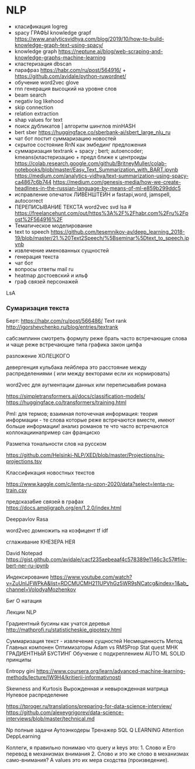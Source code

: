 # NLP

* класификация logreg 
* spacy ГРАФЫ knowledge grapf https://www.analyticsvidhya.com/blog/2019/10/how-to-build-knowledge-graph-text-using-spacy/
* knowledge graph https://neptune.ai/blog/web-scraping-and-knowledge-graphs-machine-learning
* кластеризация dbscan 
* парафраз https://habr.com/ru/post/564916/ + https://github.com/avidale/python-ruwordnet/
* обучение word2vec glove 
* rnn генерация высоцкий на уровне слов 
* beam search
* negativ log likehood
* skip connection 
* relation extraction
* shap values for text
* поиск дубликатов | алгоритм шинглов minHASH
* bert sber https://huggingface.co/sberbank-ai/sbert_large_nlu_ru
* чат бот постит суммаризацию новостей
* скрытое состояние RnN как эмбединг предложения
* суммаризация textrank + spacy ; bert; autoencoder; kmeans(кластеризацию + предл ближе к центроиды
https://colab.research.google.com/github/BritneyMuller/colab-notebooks/blob/master/Easy_Text_Summarization_with_BART.ipynb
https://medium.com/analytics-vidhya/text-summarization-using-spacy-ca4867c6b744
https://medium.com/genesis-media/how-we-create-headlines-in-the-russian-language-by-means-of-ml-e859b299ddc5
* исправление опечаток ЛИВЕНШТЕЙН и fastapi,word, jamspell, autocorrect
* ПЕРЕПИСЫВАНИЕ ТЕКСТА word2vec svd lsa # https://freelancehunt.com/out/https%3A%2F%2Fhabr.com%2Fru%2Fpost%2F564916%2F
* Тематическое моделирование
* text to speech https://github.com/tesemnikov-av/deep_learning_2018-19/blob/master/21.%20Text2Speech/%5Bseminar%5Dtext_to_speech.ipynb
* извлечение именованных сущностей
* генерация текста 
* чат бот 
* вопросы ответы mail ru
* heatmap достоевский и ильф 
* граф связей персонажей

LsA 

### Сумаризация текста
Берт:
https://habr.com/ru/post/566486/
Text rank 
http://igorshevchenko.ru/blog/entries/textrank

сабсэмплинн смотреть формулу реже брать часто встречающие слова и чаще реже встречающие типа графика закон ципфа

разложение ХОЛЕЦКОГО

девергенция кульбака лейблера это расстояние между распределениями ( или между векторами если их нормировать)


word2vec для аугментации данных или переписыва6ия романа 


https://simpletransformers.ai/docs/classification-models/
https://huggingface.co/transformers/training.html

PmI: для термов; взаимная поточечная информация: теория информации - те слова которые реже встречаются вместе, имеют больше информации! анализ романов те что часто встречаются коллокациинапример сан франциско

Разметка тональности слов на русском

https://github.com/Helsinki-NLP/XED/blob/master/Projections/ru-projections.tsv

Классификация новостных текстов 

https://www.kaggle.com/c/lenta-ru-ozon-2020/data?select=lenta-ru-train.csv

предсказа6ие связей в графах 
https://docs.ampligraph.org/en/1.2.0/index.html

Deeppavlov
Rasa

word2vec домножить на коэфицент tf idf

сглаживание КНЕЗЕРА НЕЯ



David Notepad
https://gist.github.com/avidale/cacf235aebeaaf4c578389e1146c3c57#file-bert-ner-ru-ipynb

Индексирование
https://www.youtube.com/watch?v=ZuUnlJFWPkA&list=RDCMUCMH211UPVhGz5WR9sNCatcg&index=1&ab_channel=VolodyaMozhenkov

Биг О натация


Лекции NLP

Градиентный бусины как учатся деревья
http://mathprofi.ru/statisticheskie_gipotezy.html

Суммаризация текст - извлечение сущностей
Несмещенность 
Метод Главных компонен
Оптимизаторы Adam vs RMSProp
Stat quest МНК ГРАДИЕНТНЫЙ БУСТИНГ
Обучение с подкреплением
AUTO ML
SOLID принципы

Entropy gini https://www.coursera.org/learn/advanced-machine-learning-methods/lecture/IW9H4/kritierii-informativnosti

Skewness and Kurtosis
Вырожденная и невырожденная матрица
Нулевое распределение

https://tproger.ru/translations/preparing-for-data-science-interview/
https://github.com/alexeygrigorev/data-science-interviews/blob/master/technical.md

Np полные задачи
Аутоэнкодеры 
Тренажер SQL
Q LEARNING
Attention DeppLearning

Коллеги, я правильно понимаю что query и keys это: 1. Слово и Его перевод в механизмах внимания 2. Слово и это же слово в механизмах само-внимания? А values это их мера сходства (произведение).
